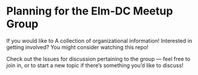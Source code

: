 # Planning for the Elm-DC Meetup Group

If you would like to 
A collection of organizational information! Interested in getting involved? You might consider watching this repo!

Check out the Issues for discussion pertaining to the group — feel free to join in, or to start a new topic if there’s something you’d like to discuss!
